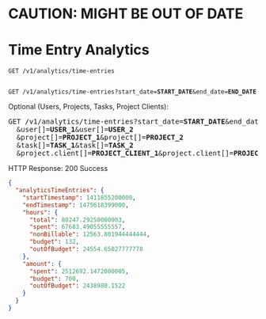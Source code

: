 # CAUTION: MIGHT BE OUT OF DATE

# Time Entry Analytics


`GET /v1/analytics/time-entries`

<code>
GET /v1/analytics/time-entries?start_date=<b>START_DATE</b>&end_date=<b>END_DATE</b>
</code>

Optional (Users, Projects, Tasks, Project Clients):

<pre>
GET /v1/analytics/time-entries?start_date=<b>START_DATE</b>&end_date=<b>END_DATE</b>
  &user[]=<b>USER_1</b>&user[]=<b>USER_2</b>
  &project[]=<b>PROJECT_1</b>&project[]=<b>PROJECT_2</b>
  &task[]=<b>TASK_1</b>&task[]=<b>TASK_2</b>
  &project.client[]=<b>PROJECT_CLIENT_1</b>&project.client[]=<b>PROJECT_CLIENT_2</b>
</pre>

HTTP Response: 200 Success

```json
{
  "analyticsTimeEntries": {
    "startTimestamp": 1411855200000,
    "endTimestamp": 1475618399000,
    "hours": {
      "total": 80247.29250000003,
      "spent": 67683.49055555557,
      "nonBillable": 12563.801944444444,
      "budget": 132,
      "outOfBudget": 24554.65027777778
    },
    "amount": {
      "spent": 2512692.1472000005,
      "budget": 700,
      "outOfBudget": 2438980.1522
    }
  }
}
```
